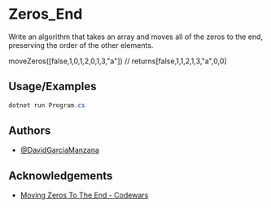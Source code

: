 # Zeros_End

Write an algorithm that takes an array and moves all of the zeros to the end, preserving the order of the other elements.

moveZeros([false,1,0,1,2,0,1,3,"a"]) // returns[false,1,1,2,1,3,"a",0,0]

## Usage/Examples

```csharp
dotnet run Program.cs
```


## Authors

- [@DavidGarciaManzana](https://github.com/DavidGarciaManzana)


## Acknowledgements

 - [Moving Zeros To The End - Codewars](https://www.codewars.com/kata/52597aa56021e91c93000cb0)
